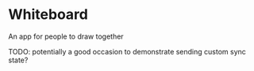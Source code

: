 # Whiteboard

An app for people to draw together

TODO: potentially a good occasion to demonstrate sending custom sync state?
